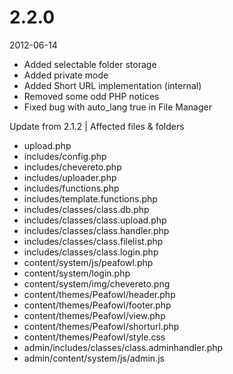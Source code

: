# 2.2.0

2012-06-14

- Added selectable folder storage
- Added private mode
- Added Short URL implementation (internal)
- Removed some odd PHP notices
- Fixed bug with auto_lang true in File Manager

Update from 2.1.2 | Affected files & folders

- upload.php
- includes/config.php
- includes/chevereto.php
- includes/uploader.php
- includes/functions.php
- includes/template.functions.php
- includes/classes/class.db.php
- includes/classes/class.upload.php
- includes/classes/class.handler.php
- includes/classes/class.filelist.php
- includes/classes/class.login.php
- content/system/js/peafowl.php
- content/system/login.php
- content/system/img/chevereto.png
- content/themes/Peafowl/header.php
- content/themes/Peafowl/footer.php
- content/themes/Peafowl/view.php
- content/themes/Peafowl/shorturl.php
- content/themes/Peafowl/style.css
- admin/includes/classes/class.adminhandler.php
- admin/content/system/js/admin.js